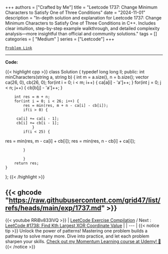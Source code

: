 
+++
authors = ["Crafted by Me"]
title = "Leetcode 1737: Change Minimum Characters to Satisfy One of Three Conditions"
date = "2024-11-01"
description = "In-depth solution and explanation for Leetcode 1737: Change Minimum Characters to Satisfy One of Three Conditions in C++. Includes clear intuition, step-by-step example walkthrough, and detailed complexity analysis—more insightful than official and community solutions."
tags = []
categories = [
    "Medium"
]
series = ["Leetcode"]
+++



[`Problem Link`](https://leetcode.com/problems/change-minimum-characters-to-satisfy-one-of-three-conditions/description/)

---

**Code:**

{{< highlight cpp >}}
class Solution {
    typedef long long ll;
public:
    int minCharacters(string a, string b) {
        int m = a.size(), n = b.size();
        vector<int> ca(26, 0), cb(26, 0);
        for(int i = 0; i < m; i++) {
            ca[a[i] - 'a']++; }
        for(int j = 0; j < n; j++) {
            cb[b[j] - 'a']++; }
        
        int res = m + n;
        for(int i = 0; i < 26; i++) {
            res = min(res, m + n - ca[i] - cb[i]);
            if(i > 0) {

         ca[i] += ca[i - 1];
         cb[i] += cb[i - 1];
                }
            if(i < 25) {
res = min(res, m - ca[i] + cb[i]);
res = min(res, n - cb[i] + ca[i]);

            }
            
            }
        return res;
    }
};
{{< /highlight >}}

{{< ghcode "https://raw.githubusercontent.com/grid47/list/refs/heads/main/exp/1737.md" >}}
---
{{< youtube RRiBv833lVQ >}}
| [LeetCode Exercise Compilation](https://grid47.xyz/leetcode/) / Next : [LeetCode #1738: Find Kth Largest XOR Coordinate Value](https://grid47.xyz/posts/leetcode_1738) |
| --- |
{{< notice tip >}}
Unlock the power of patterns! Mastering one problem builds a pathway to solve many more. Dive into practice, and let each problem sharpen your skills. [Check out my Momentum Learning course at Udemy! 🚀 ](https://www.udemy.com/course/algorithms-and-data-structures-in-cpp/)
{{< /notice >}}


